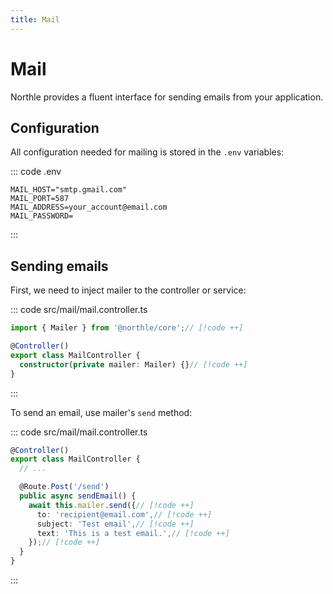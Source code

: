 ```yaml
---
title: Mail
---
```


# Mail

Northle provides a fluent interface for sending emails from your application.

## Configuration

All configuration needed for mailing is stored in the `.env` variables:

::: code .env
```
MAIL_HOST="smtp.gmail.com"
MAIL_PORT=587
MAIL_ADDRESS=your_account@email.com
MAIL_PASSWORD=
```
:::

## Sending emails

First, we need to inject mailer to the controller or service:

::: code src/mail/mail.controller.ts
```ts
import { Mailer } from '@northle/core';// [!code ++]

@Controller()
export class MailController {
  constructor(private mailer: Mailer) {}// [!code ++]
}
```
:::

To send an email, use mailer's `send` method:

::: code src/mail/mail.controller.ts
```ts
@Controller()
export class MailController {
  // ...

  @Route.Post('/send')
  public async sendEmail() {
    await this.mailer.send({// [!code ++]
      to: 'recipient@email.com',// [!code ++]
      subject: 'Test email',// [!code ++]
      text: 'This is a test email.',// [!code ++]
    });// [!code ++]
  }
}
```
:::
